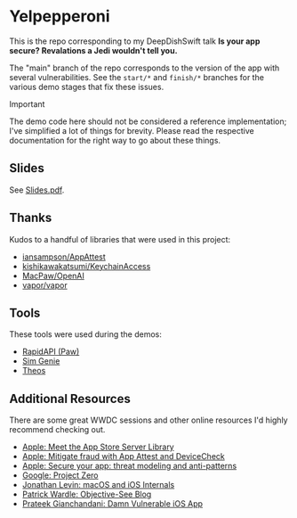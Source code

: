 # Yelpepperoni

This is the repo corresponding to my DeepDishSwift talk **Is your app secure? Revalations a Jedi wouldn't tell you.**

The "main" branch of the repo corresponds to the version of the app with several vulnerabilities. See the `start/*` and `finish/*` branches for the various demo stages that fix these issues.

> [!IMPORTANT]
> The demo code here should not be considered a reference implementation; I've simplified a lot of things for brevity. Please read the respective documentation for the right way to go about these things.

## Slides

See [Slides.pdf](/Slides.pdf).

## Thanks

Kudos to a handful of libraries that were used in this project:

- [iansampson/AppAttest](https://github.com/iansampson/AppAttest)
- [kishikawakatsumi/KeychainAccess](https://github.com/kishikawakatsumi/KeychainAccess)
- [MacPaw/OpenAI](https://github.com/MacPaw/OpenAI)
- [vapor/vapor](https://github.com/vapor/vapor)

## Tools

These tools were used during the demos:

- [RapidAPI (Paw)](https://paw.cloud)
- [Sim Genie](https://simgenie.app)
- [Theos](https://theos.dev)

## Additional Resources

There are some great WWDC sessions and other online resources I'd highly recommend checking out.

- [Apple: Meet the App Store Server Library](https://developer.apple.com/wwdc23/10143)
- [Apple: Mitigate fraud with App Attest and DeviceCheck](https://developer.apple.com/wwdc21/10244)
- [Apple: Secure your app: threat modeling and anti-patterns](https://developer.apple.com/wwdc20/10189)
- [Google: Project Zero](https://googleprojectzero.blogspot.com)
- [Jonathan Levin: macOS and iOS Internals](https://newosxbook.com)
- [Patrick Wardle: Objective-See Blog](https://objective-see.org/blog.html)
- [Prateek Gianchandani: Damn Vulnerable iOS App](https://github.com/prateek147/DVIA-v2)
